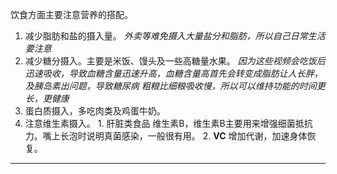 饮食方面主要注意营养的搭配。
  1. 减少脂肪和盐的摄入量。
    *外卖等难免摄入大量盐分和脂肪，所以自己日常生活要注意*
  2. 减少糖分摄入。主要是米饭、馒头及一些高糖量水果。
    *因为这些视频会吃饭后迅速吸收，导致血糖含量迅速升高，血糖含量高首先会转变成脂肪让人长胖，及胰岛素出问题，导致糖尿病*
    *粗粮比细粮吸收慢，所以可以维持功能的时间更长，更健康*
  3. 蛋白质摄入，多吃肉类及鸡蛋牛奶。
  4. 注意维生素摄入。
    1. 肝脏类食品 维生素B，维生素B主要用来增强细菌抵抗力。嘴上长泡时说明真菌感染，一般很有用。
    2. **VC** 增加代谢，加速身体恢复。

---
[^ 牛奶豆浆]: [牛奶vs豆浆](../articles/other/牛奶vs豆浆.pdf)
